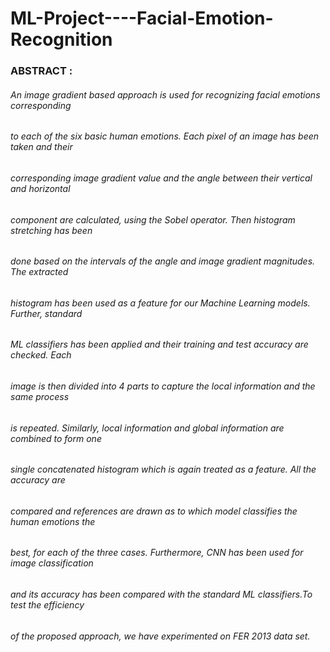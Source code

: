 # ML-Project----Facial-Emotion-Recognition
### ABSTRACT :
###### An image gradient based approach is used for recognizing facial emotions corresponding
###### to each of the six basic human emotions. Each pixel of an image has been taken and their
###### corresponding image gradient value and the angle between their vertical and horizontal
###### component are calculated, using the Sobel operator. Then histogram stretching has been
###### done based on the intervals of the angle and image gradient magnitudes. The extracted
###### histogram has been used as a feature for our Machine Learning models. Further, standard
###### ML classifiers has been applied and their training and test accuracy are checked. Each
###### image is then divided into 4 parts to capture the local information and the same process
###### is repeated. Similarly, local information and global information are combined to form one
###### single concatenated histogram which is again treated as a feature. All the accuracy are
###### compared and references are drawn as to which model classifies the human emotions the
###### best, for each of the three cases. Furthermore, CNN has been used for image classification
###### and its accuracy has been compared with the standard ML classifiers.To test the efficiency
###### of the proposed approach, we have experimented on FER 2013 data set.
